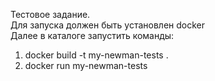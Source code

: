 Тестовое задание. <br>
Для запуска должен быть установлен docker<br>
Далее в каталоге запустить команды:
1. docker build -t my-newman-tests .
2. docker run my-newman-tests
